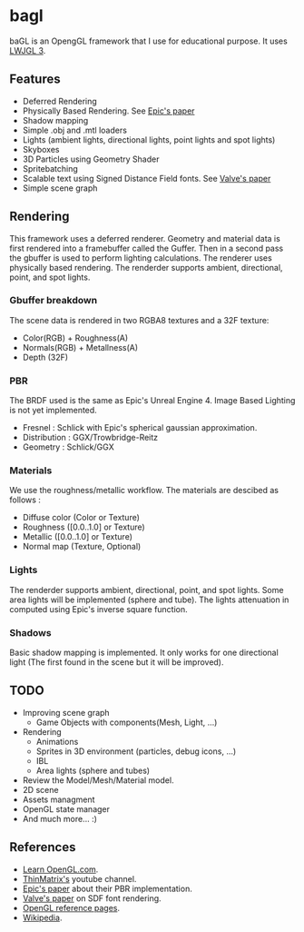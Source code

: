 # bagl

baGL is an OpengGL framework that I use for educational purpose. It uses [LWJGL 3](https://www.lwjgl.org/).

## Features

- Deferred Rendering
- Physically Based Rendering. See [Epic's paper](http://blog.selfshadow.com/publications/s2013-shading-course/karis/s2013_pbs_epic_notes_v2.pdf)
- Shadow mapping
- Simple .obj and .mtl loaders
- Lights (ambient lights, directional lights, point lights and spot lights)
- Skyboxes
- 3D Particles using Geometry Shader
- Spritebatching
- Scalable text using Signed Distance Field fonts. See [Valve's paper](http://www.valvesoftware.com/publications/2007/SIGGRAPH2007_AlphaTestedMagnification.pdf)
- Simple scene graph

## Rendering

This framework uses a deferred renderer. Geometry and material data is first rendered into a framebuffer called the Guffer.
Then in a second pass the gbuffer is used to perform lighting calculations. The renderer uses physically based rendering.
The renderder supports ambient, directional, point, and spot lights.

### Gbuffer breakdown

The scene data is rendered in two RGBA8 textures and a 32F texture:

- Color(RGB) + Roughness(A)
- Normals(RGB) + Metallness(A)
- Depth (32F)

### PBR

The BRDF used is the same as Epic's Unreal Engine 4. Image Based Lighting is not yet implemented.

- Fresnel : Schlick with Epic's spherical gaussian approximation.
- Distribution : GGX/Trowbridge-Reitz
- Geometry : Schlick/GGX

### Materials

We use the roughness/metallic workflow. The materials are descibed as follows :

- Diffuse color (Color or Texture)
- Roughness ([0.0..1.0] or Texture)
- Metallic ([0.0..1.0] or Texture)
- Normal map (Texture, Optional)

### Lights

The renderder supports ambient, directional, point, and spot lights. Some area lights will be implemented (sphere and tube).
The lights attenuation in computed using Epic's inverse square function.

### Shadows

Basic shadow mapping is implemented. It only works for one directional light (The first found in the scene but it will be improved).

## TODO

- Improving scene graph
    - Game Objects with components(Mesh, Light, ...)
- Rendering
    - Animations
    - Sprites in 3D environment (particles, debug icons, ...)
    - IBL
    - Area lights (sphere and tubes)
- Review the Model/Mesh/Material model.
- 2D scene
- Assets managment
- OpenGL state manager
- And much more... :)

## References

- [Learn OpenGL.com](https://learnopengl.com/).
- [ThinMatrix's](https://www.youtube.com/user/ThinMatrix) youtube channel.
- [Epic's paper](http://blog.selfshadow.com/publications/s2013-shading-course/karis/s2013_pbs_epic_notes_v2.pdf) about their PBR implementation.
- [Valve's paper](http://www.valvesoftware.com/publications/2007/SIGGRAPH2007_AlphaTestedMagnification.pdf) on SDF font rendering.
- [OpenGL reference pages](https://www.khronos.org/registry/OpenGL-Refpages/gl4/).
- [Wikipedia](https://www.wikipedia.org/).



